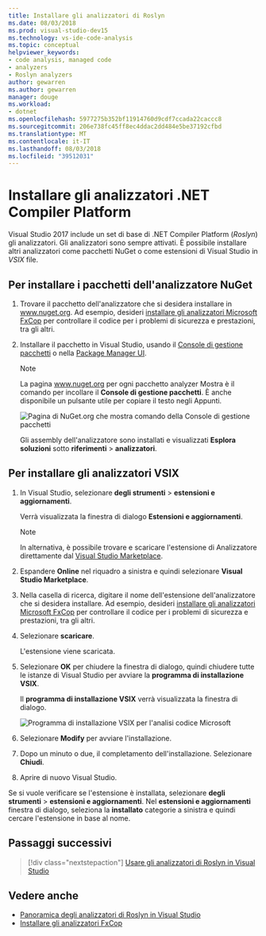 ```yaml
---
title: Installare gli analizzatori di Roslyn
ms.date: 08/03/2018
ms.prod: visual-studio-dev15
ms.technology: vs-ide-code-analysis
ms.topic: conceptual
helpviewer_keywords:
- code analysis, managed code
- analyzers
- Roslyn analyzers
author: gewarren
ms.author: gewarren
manager: douge
ms.workload:
- dotnet
ms.openlocfilehash: 5977275b352bf11914760d9cdf7ccada22caccc8
ms.sourcegitcommit: 206e738fc45ff8ec4ddac2dd484e5be37192cfbd
ms.translationtype: MT
ms.contentlocale: it-IT
ms.lasthandoff: 08/03/2018
ms.locfileid: "39512031"
---
```

# <a name="install-net-compiler-platform-analyzers"></a>Installare gli analizzatori .NET Compiler Platform

Visual Studio 2017 include un set di base di .NET Compiler Platform (*Roslyn*) gli analizzatori. Gli analizzatori sono sempre attivati. È possibile installare altri analizzatori come pacchetti NuGet o come estensioni di Visual Studio in *VSIX* file.

## <a name="to-install-nuget-analyzer-packages"></a>Per installare i pacchetti dell'analizzatore NuGet

1. Trovare il pacchetto dell'analizzatore che si desidera installare in www.nuget.org. Ad esempio, desideri [installare gli analizzatori Microsoft FxCop](install-fxcop-analyzers.md#to-install-fxcop-analyzers-as-a-nuget-package) per controllare il codice per i problemi di sicurezza e prestazioni, tra gli altri.

1. Installare il pacchetto in Visual Studio, usando il [Console di gestione pacchetti](/nuget/quickstart/install-and-use-a-package-in-visual-studio#package-manager-console) o nella [Package Manager UI](/nuget/quickstart/install-and-use-a-package-in-visual-studio#package-manager-console).

   > [!NOTE]
   > La pagina www.nuget.org per ogni pacchetto analyzer Mostra è il comando per incollare il **Console di gestione pacchetti**. È anche disponibile un pulsante utile per copiare il testo negli Appunti.
   >
   > ![Pagina di NuGet.org che mostra comando della Console di gestione pacchetti](media/nuget-install-command.png)

   Gli assembly dell'analizzatore sono installati e visualizzati **Esplora soluzioni** sotto **riferimenti** > **analizzatori**.

## <a name="to-install-vsix-analyzers"></a>Per installare gli analizzatori VSIX

1. In Visual Studio, selezionare **degli strumenti** > **estensioni e aggiornamenti**.

   Verrà visualizzata la finestra di dialogo **Estensioni e aggiornamenti**.

   > [!NOTE]
   > In alternativa, è possibile trovare e scaricare l'estensione di Analizzatore direttamente dal [Visual Studio Marketplace](https://marketplace.visualstudio.com).

1. Espandere **Online** nel riquadro a sinistra e quindi selezionare **Visual Studio Marketplace**.

1. Nella casella di ricerca, digitare il nome dell'estensione dell'analizzatore che si desidera installare. Ad esempio, desideri [installare gli analizzatori Microsoft FxCop](install-fxcop-analyzers.md#to-install-fxcop-analyzers-as-a-vsix) per controllare il codice per i problemi di sicurezza e prestazioni, tra gli altri.

1. Selezionare **scaricare**.

   L'estensione viene scaricata.

1. Selezionare **OK** per chiudere la finestra di dialogo, quindi chiudere tutte le istanze di Visual Studio per avviare la **programma di installazione VSIX**.

   Il **programma di installazione VSIX** verrà visualizzata la finestra di dialogo.

   ![Programma di installazione VSIX per l'analisi codice Microsoft](media/vsix-installer-code-analysis.png)

1. Selezionare **Modify** per avviare l'installazione.

1. Dopo un minuto o due, il completamento dell'installazione. Selezionare **Chiudi**.

1. Aprire di nuovo Visual Studio.

Se si vuole verificare se l'estensione è installata, selezionare **degli strumenti** > **estensioni e aggiornamenti**. Nel **estensioni e aggiornamenti** finestra di dialogo, seleziona la **installato** categorie a sinistra e quindi cercare l'estensione in base al nome.

## <a name="next-steps"></a>Passaggi successivi

> [!div class="nextstepaction"]
> [Usare gli analizzatori di Roslyn in Visual Studio](../code-quality/use-roslyn-analyzers.md)

## <a name="see-also"></a>Vedere anche

- [Panoramica degli analizzatori di Roslyn in Visual Studio](../code-quality/roslyn-analyzers-overview.md)
- [Installare gli analizzatori FxCop](../code-quality/install-fxcop-analyzers.md)